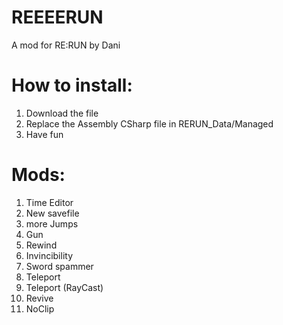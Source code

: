# REEEERUN
A mod for RE:RUN by Dani

# How to install:
1. Download the file
2. Replace the Assembly CSharp file in RERUN_Data/Managed
3. Have fun

# Mods:
1. Time Editor
2. New savefile
3. more Jumps
4. Gun
5. Rewind
6. Invincibility
7. Sword spammer
8. Teleport
9. Teleport (RayCast)
10. Revive
11. NoClip
